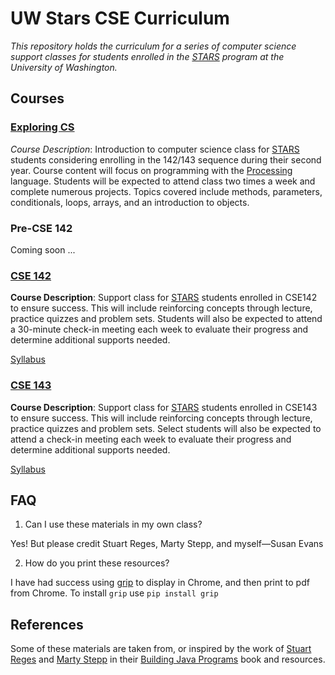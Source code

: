# UW Stars CSE Curriculum
_This repository holds the curriculum for a series of computer science support classes for students enrolled in the [STARS](https://www.engr.washington.edu/current/stars) program at the University of Washington._

## Courses

### [Exploring CS](exploring-cs)
_Course Description_: Introduction to computer science class for [STARS](https://www.engr.washington.edu/current/stars) students considering enrolling in the 142/143 sequence during their second year. Course content will focus on programming with the [Processing](https://processing.org/) language. Students will be expected to attend class two times a week and complete numerous projects. Topics covered include methods, parameters, conditionals, loops, arrays, and an introduction to objects.

### Pre-CSE 142

Coming soon ...

### [CSE 142](142)
__Course Description__: Support class for [STARS](https://www.engr.washington.edu/current/stars) students enrolled in CSE142 to ensure success. This will include reinforcing concepts through lecture, practice quizzes and problem sets. Students will also be expected to attend a 30-minute check-in meeting each week to evaluate their progress and determine additional supports needed.

[Syllabus](142/syllabus.md)

### [CSE 143](143)
__Course Description__: Support class for [STARS](https://www.engr.washington.edu/current/stars) students enrolled in CSE143 to ensure success. This will include reinforcing concepts through lecture, practice quizzes and problem sets. Select students will also be expected to attend a check-in meeting each week to evaluate their progress and determine additional supports needed.

[Syllabus](143/syllabus.md)

## FAQ
1. Can I use these materials in my own class?

  Yes! But please credit Stuart Reges, Marty Stepp, and myself—Susan Evans

2. How do you print these resources?

  I have had success using [grip](https://github.com/joeyespo/grip) to display in Chrome, and then print to pdf from Chrome. To install `grip` use `pip install grip`
  
## References
Some of these materials are taken from, or inspired by the work of [Stuart Reges](https://homes.cs.washington.edu/~reges/) and [Marty Stepp](http://www.martystepp.com/) in their [Building Java Programs](http://www.buildingjavaprograms.com/) book and resources.